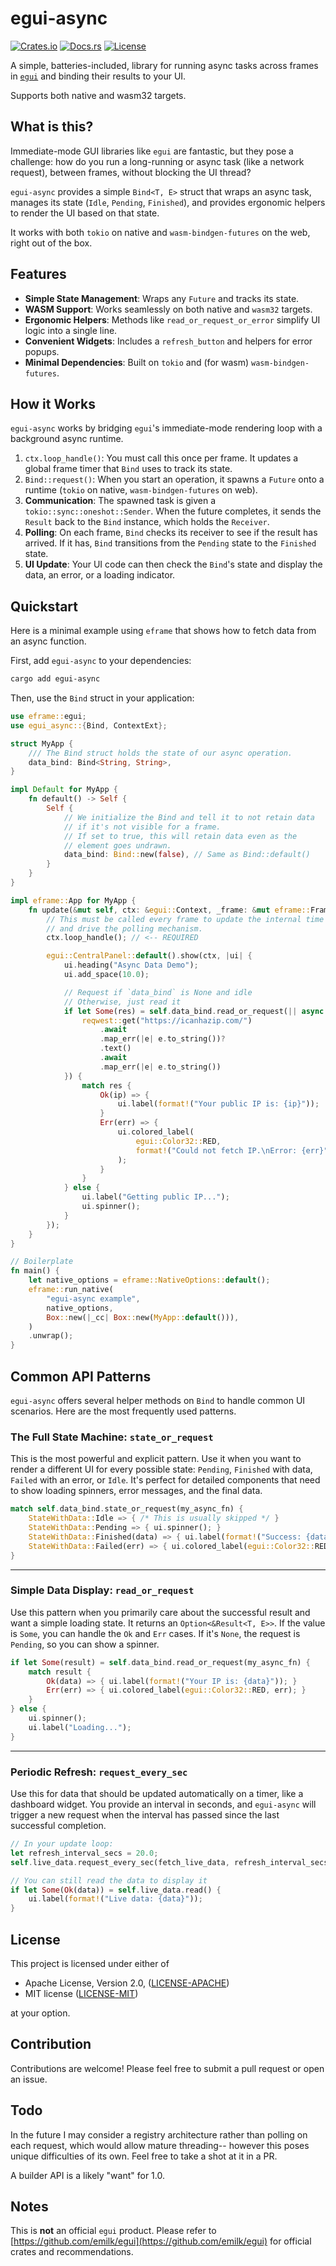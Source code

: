 # egui-async

[![Crates.io](https://img.shields.io/crates/v/egui-async)](https://crates.io/crates/egui-async)
[![Docs.rs](https://docs.rs/egui-async/badge.svg)](https://docs.rs/egui-async)
[![License](https://img.shields.io/crates/l/egui-async)](https://snyk.io/articles/apache-license/#apache-license-vs-mit)

A simple, batteries-included, library for running async tasks across frames in [`egui`](https://crates.io/crates/egui) and binding their results to your UI.

Supports both native and wasm32 targets.

## What is this?

Immediate-mode GUI libraries like `egui` are fantastic, but they pose a challenge: how do you run a long-running or async task (like a network request), between frames, without blocking the UI thread?

`egui-async` provides a simple `Bind<T, E>` struct that wraps an async task, manages its state (`Idle`, `Pending`, `Finished`), and provides ergonomic helpers to render the UI based on that state.

It works with both `tokio` on native and `wasm-bindgen-futures` on the web, right out of the box.

## Features

- **Simple State Management**: Wraps any `Future` and tracks its state.
- **WASM Support**: Works seamlessly on both native and `wasm32` targets.
- **Ergonomic Helpers**: Methods like `read_or_request_or_error` simplify UI logic into a single line.
- **Convenient Widgets**: Includes a `refresh_button` and helpers for error popups.
- **Minimal Dependencies**: Built on `tokio` and (for wasm) `wasm-bindgen-futures`.

## How it Works

`egui-async` works by bridging `egui`'s immediate-mode rendering loop with a background async runtime.

1.  `ctx.loop_handle()`: You must call this once per frame. It updates a global frame timer that `Bind` uses to track its state.
2.  `Bind::request()`: When you start an operation, it spawns a `Future` onto a runtime (`tokio` on native, `wasm-bindgen-futures` on web).
3.  **Communication**: The spawned task is given a `tokio::sync::oneshot::Sender`. When the future completes, it sends the `Result` back to the `Bind` instance, which holds the `Receiver`.
4.  **Polling**: On each frame, `Bind` checks its receiver to see if the result has arrived. If it has, `Bind` transitions from the `Pending` state to the `Finished` state.
5.  **UI Update**: Your UI code can then check the `Bind`'s state and display the data, an error, or a loading indicator.

## Quickstart

Here is a minimal example using `eframe` that shows how to fetch data from an async function.

First, add `egui-async` to your dependencies:
```sh
cargo add egui-async
```

Then, use the `Bind` struct in your application:

```rust
use eframe::egui;
use egui_async::{Bind, ContextExt};

struct MyApp {
    /// The Bind struct holds the state of our async operation.
    data_bind: Bind<String, String>,
}

impl Default for MyApp {
    fn default() -> Self {
        Self {
            // We initialize the Bind and tell it to not retain data
            // if it's not visible for a frame.
            // If set to true, this will retain data even as the
            // element goes undrawn.
            data_bind: Bind::new(false), // Same as Bind::default()
        }
    }
}

impl eframe::App for MyApp {
    fn update(&mut self, ctx: &egui::Context, _frame: &mut eframe::Frame) {
        // This must be called every frame to update the internal time
        // and drive the polling mechanism.
        ctx.loop_handle(); // <-- REQUIRED

        egui::CentralPanel::default().show(ctx, |ui| {
            ui.heading("Async Data Demo");
            ui.add_space(10.0);

            // Request if `data_bind` is None and idle
            // Otherwise, just read it
            if let Some(res) = self.data_bind.read_or_request(|| async {
                reqwest::get("https://icanhazip.com/")
                    .await
                    .map_err(|e| e.to_string())?
                    .text()
                    .await
                    .map_err(|e| e.to_string())
            }) {
                match res {
                    Ok(ip) => {
                        ui.label(format!("Your public IP is: {ip}"));
                    }
                    Err(err) => {
                        ui.colored_label(
                            egui::Color32::RED,
                            format!("Could not fetch IP.\nError: {err}"),
                        );
                    }
                }
            } else {
                ui.label("Getting public IP...");
                ui.spinner();
            }
        });
    }
}

// Boilerplate
fn main() {
    let native_options = eframe::NativeOptions::default();
    eframe::run_native(
        "egui-async example",
        native_options,
        Box::new(|_cc| Box::new(MyApp::default())),
    )
    .unwrap();
}
```

## Common API Patterns

`egui-async` offers several helper methods on `Bind` to handle common UI scenarios. Here are the most frequently used patterns.

### The Full State Machine: `state_or_request`

This is the most powerful and explicit pattern. Use it when you want to render a different UI for every possible state: `Pending`, `Finished` with data, `Failed` with an error, or `Idle`. It's perfect for detailed components that need to show loading spinners, error messages, and the final data.

```rust
match self.data_bind.state_or_request(my_async_fn) {
    StateWithData::Idle => { /* This is usually skipped */ }
    StateWithData::Pending => { ui.spinner(); }
    StateWithData::Finished(data) => { ui.label(format!("Success: {data}")); }
    StateWithData::Failed(err) => { ui.colored_label(egui::Color32::RED, err); }
}
```

-----

### Simple Data Display: `read_or_request`

Use this pattern when you primarily care about the successful result and want a simple loading state. It returns an `Option<&Result<T, E>>`. If the value is `Some`, you can handle the `Ok` and `Err` cases. If it's `None`, the request is `Pending`, so you can show a spinner.

```rust
if let Some(result) = self.data_bind.read_or_request(my_async_fn) {
    match result {
        Ok(data) => { ui.label(format!("Your IP is: {data}")); }
        Err(err) => { ui.colored_label(egui::Color32::RED, err); }
    }
} else {
    ui.spinner();
    ui.label("Loading...");
}
```

-----

### Periodic Refresh: `request_every_sec`

Use this for data that should be updated automatically on a timer, like a dashboard widget. You provide an interval in seconds, and `egui-async` will trigger a new request when the interval has passed since the last successful completion.

```rust
// In your update loop:
let refresh_interval_secs = 20.0;
self.live_data.request_every_sec(fetch_live_data, refresh_interval_secs);

// You can still read the data to display it
if let Some(Ok(data)) = self.live_data.read() {
    ui.label(format!("Live data: {data}"));
}
```

## License

This project is licensed under either of

- Apache License, Version 2.0, ([LICENSE-APACHE](https://spdx.org/licenses/Apache-2.0))
- MIT license ([LICENSE-MIT](https://spdx.org/licenses/MIT))

at your option.

## Contribution

Contributions are welcome! Please feel free to submit a pull request or open an issue.

## Todo

In the future I may consider a registry architecture rather than polling on each request, which would allow mature threading-- however this poses unique difficulties of its own. Feel free to take a shot at it in a PR.

A builder API is a likely "want" for 1.0.

## Notes

This is **not** an official `egui` product. Please refer to [https://github.com/emilk/egui](https://github.com/emilk/egui) for official crates and recommendations.
